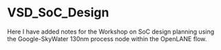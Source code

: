 # VSD_SoC_Design
Here I have added notes for the Workshop on SoC design planning using the Google-SkyWater 130nm process node within the OpenLANE flow. 
